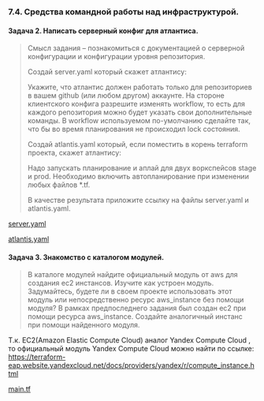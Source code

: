 ### 7.4. Средства командной работы над инфраструктурой.

#### Задача 2. Написать серверный конфиг для атлантиса. 
>Cмысл задания – познакомиться с документацией о серверной конфигурации и конфигурации уровня репозитория.
>
>Создай server.yaml который скажет атлантису:
>
>    Укажите, что атлантис должен работать только для репозиториев в вашем github (или любом другом) аккаунте.
>    На стороне клиентского конфига разрешите изменять workflow, то есть для каждого репозитория можно будет указать свои дополнительные команды.
>    В workflow используемом по-умолчанию сделайте так, что бы во время планирования не происходил lock состояния.
>
>Создай atlantis.yaml который, если поместить в корень terraform проекта, скажет атлантису:
>
>    Надо запускать планирование и аплай для двух воркспейсов stage и prod.
>    Необходимо включить автопланирование при изменении любых файлов *.tf.
>
>В качестве результата приложите ссылку на файлы server.yaml и atlantis.yaml.


[server.yaml](./server.yaml)

[atlantis.yaml](./atlantis.yaml)

#### Задача 3. Знакомство с каталогом модулей.

>    В каталоге модулей найдите официальный модуль от aws для создания ec2 инстансов.
    Изучите как устроен модуль. Задумайтесь, будете ли в своем проекте использовать этот модуль или непосредственно ресурс aws_instance без помощи модуля?
    В рамках предпоследнего задания был создан ec2 при помощи ресурса aws_instance. Создайте аналогичный инстанс при помощи найденного модуля.

Т.к. EC2(Amazon Elastic Compute Cloud) аналог Yandex Compute Cloud , то официальный модуль Yandex Compute Cloud можно найти по ссылке: 
https://terraform-eap.website.yandexcloud.net/docs/providers/yandex/r/compute_instance.html

[main.tf](./main.tf)
